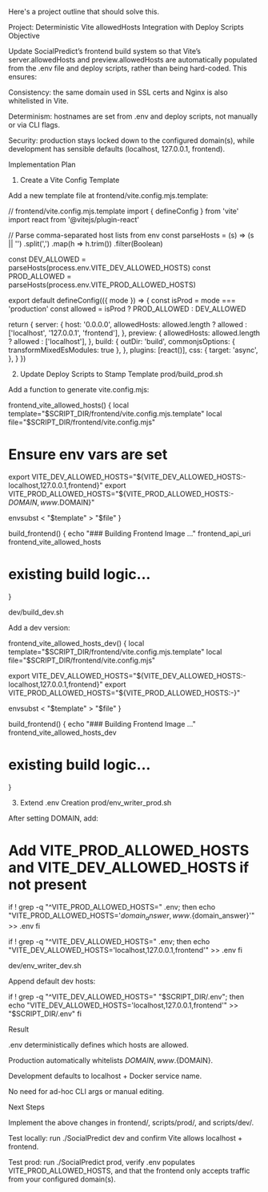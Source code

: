 Here's a project outline that should solve this.

Project: Deterministic Vite allowedHosts Integration with Deploy Scripts
Objective

Update SocialPredict’s frontend build system so that Vite’s server.allowedHosts and preview.allowedHosts are automatically populated from the .env file and deploy scripts, rather than being hard-coded. This ensures:

Consistency: the same domain used in SSL certs and Nginx is also whitelisted in Vite.

Determinism: hostnames are set from .env and deploy scripts, not manually or via CLI flags.

Security: production stays locked down to the configured domain(s), while development has sensible defaults (localhost, 127.0.0.1, frontend).

Implementation Plan
1. Create a Vite Config Template

Add a new template file at frontend/vite.config.mjs.template:

// frontend/vite.config.mjs.template
import { defineConfig } from 'vite'
import react from '@vitejs/plugin-react'

// Parse comma-separated host lists from env
const parseHosts = (s) =>
  (s || '')
    .split(',')
    .map(h => h.trim())
    .filter(Boolean)

const DEV_ALLOWED = parseHosts(process.env.VITE_DEV_ALLOWED_HOSTS)
const PROD_ALLOWED = parseHosts(process.env.VITE_PROD_ALLOWED_HOSTS)

export default defineConfig(({ mode }) => {
  const isProd = mode === 'production'
  const allowed = isProd ? PROD_ALLOWED : DEV_ALLOWED

  return {
    server: {
      host: '0.0.0.0',
      allowedHosts: allowed.length ? allowed : ['localhost', '127.0.0.1', 'frontend'],
    },
    preview: {
      allowedHosts: allowed.length ? allowed : ['localhost'],
    },
    build: {
      outDir: 'build',
      commonjsOptions: { transformMixedEsModules: true },
    },
    plugins: [react()],
    css: {
      target: 'async',
    },
  }
})

2. Update Deploy Scripts to Stamp Template
prod/build_prod.sh

Add a function to generate vite.config.mjs:

frontend_vite_allowed_hosts() {
  local template="$SCRIPT_DIR/frontend/vite.config.mjs.template"
  local file="$SCRIPT_DIR/frontend/vite.config.mjs"

  # Ensure env vars are set
  export VITE_DEV_ALLOWED_HOSTS="${VITE_DEV_ALLOWED_HOSTS:-localhost,127.0.0.1,frontend}"
  export VITE_PROD_ALLOWED_HOSTS="${VITE_PROD_ALLOWED_HOSTS:-$DOMAIN,www.$DOMAIN}"

  envsubst < "$template" > "$file"
}

build_frontend() {
  echo "### Building Frontend Image ..."
  frontend_api_uri
  frontend_vite_allowed_hosts
  # existing build logic...
}

dev/build_dev.sh

Add a dev version:

frontend_vite_allowed_hosts_dev() {
  local template="$SCRIPT_DIR/frontend/vite.config.mjs.template"
  local file="$SCRIPT_DIR/frontend/vite.config.mjs"

  export VITE_DEV_ALLOWED_HOSTS="${VITE_DEV_ALLOWED_HOSTS:-localhost,127.0.0.1,frontend}"
  export VITE_PROD_ALLOWED_HOSTS="${VITE_PROD_ALLOWED_HOSTS:-}"

  envsubst < "$template" > "$file"
}

build_frontend() {
  echo "### Building Frontend Image ..."
  frontend_vite_allowed_hosts_dev
  # existing build logic...
}

3. Extend .env Creation
prod/env_writer_prod.sh

After setting DOMAIN, add:

# Add VITE_PROD_ALLOWED_HOSTS and VITE_DEV_ALLOWED_HOSTS if not present
if ! grep -q "^VITE_PROD_ALLOWED_HOSTS=" .env; then
  echo "VITE_PROD_ALLOWED_HOSTS='${domain_answer},www.${domain_answer}'" >> .env
fi

if ! grep -q "^VITE_DEV_ALLOWED_HOSTS=" .env; then
  echo "VITE_DEV_ALLOWED_HOSTS='localhost,127.0.0.1,frontend'" >> .env
fi

dev/env_writer_dev.sh

Append default dev hosts:

if ! grep -q "^VITE_DEV_ALLOWED_HOSTS=" "$SCRIPT_DIR/.env"; then
  echo "VITE_DEV_ALLOWED_HOSTS='localhost,127.0.0.1,frontend'" >> "$SCRIPT_DIR/.env"
fi

Result

.env deterministically defines which hosts are allowed.

Production automatically whitelists ${DOMAIN},www.${DOMAIN}.

Development defaults to localhost + Docker service name.

No need for ad-hoc CLI args or manual editing.

Next Steps

Implement the above changes in frontend/, scripts/prod/, and scripts/dev/.

Test locally: run ./SocialPredict dev and confirm Vite allows localhost + frontend.

Test prod: run ./SocialPredict prod, verify .env populates VITE_PROD_ALLOWED_HOSTS, and that the frontend only accepts traffic from your configured domain(s).